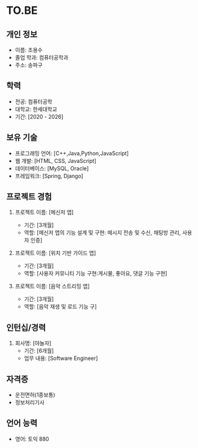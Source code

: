 # TO.BE

## 개인 정보
- 이름: 조용수
- 졸업 학과: 컴퓨터공학과 
- 주소: 송파구

## 학력
- 전공: 컴퓨터공학
- 대학교: 한세대학교
- 기간: [2020 - 2026]

## 보유 기술
- 프로그래밍 언어: [C++,Java,Python,JavaScript]
- 웹 개발: [HTML, CSS, JavaScript]
- 데이터베이스: [MySQL, Oracle]
- 프레임워크: [Spring, Django]

## 프로젝트 경험
1. 프로젝트 이름: [메신저 앱]
   - 기간: [3개월]
   - 역할: [메신저 앱의 기능 설계 및 구현: 메시지 전송 및 수신, 채팅방 관리, 사용자 인증]
  
2. 프로젝트 이름: [위치 기반 가이드 앱]
   - 기간: [3개월]
   - 역할: [사용자 커뮤니티 기능 구현:게시물, 좋아요, 댓글 기능 구현]
  
3. 프로젝트 이름: [음악 스트리밍 앱]
   - 기간: [3개월]
   - 역할: [음악 재생 및 로드 기능 구]
   
## 인턴십/경력
1. 회사명: [야놀자]
   - 기간: [6개월]
   - 업무 내용: [Software Engineer]


## 자격증
- 운전면허(1종보통)
- 정보처리기사


## 언어 능력
- 영어: 토익 880


